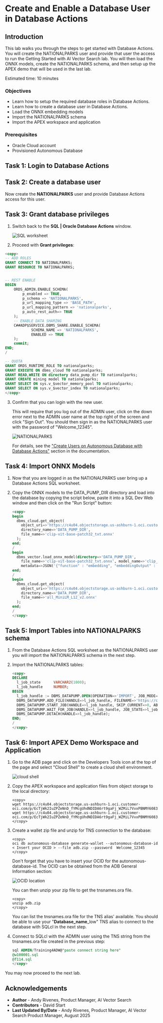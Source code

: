 # Create and Enable a Database User in Database Actions

## Introduction

This lab walks you through the steps to get started with Database Actions. You will create the NATIONALPARKS user and provide that user the access to run the Getting Started with AI Vector Search lab. You will then load the ONNX models, create the NATIONALPARKS schema, and then setup up the APEX demo that will be used in the last lab.

Estimated time: 10 minutes

### Objectives

- Learn how to setup the required database roles in Database Actions.
- Learn how to create a database user in Database Actions.
- Load the ONNX embedding models
- Import the NATIONALPARKS schema
- Import the APEX workspace and application

### Prerequisites

- Oracle Cloud account
- Provisioned Autonomous Database

## Task 1: Login to Database Actions

[](include:adb-connect-with-sql-worksheet-body.md)

## Task 2: Create a database user

Now create the **NATIONALPARKS** user and provide Database Actions access for this user.

[](include:adb-create-user.md)

## Task 3: Grant database privileges

1. Switch back to the **SQL | Oracle Database Actions** window.

    ![SQL worksheet](images/SQL-worksheet.png)

2. Proceed with **Grant privileges**:

```sql
<copy>
-- ADD ROLES
GRANT CONNECT TO NATIONALPARKS;
GRANT RESOURCE TO NATIONALPARKS;


-- REST ENABLE
BEGIN
    ORDS_ADMIN.ENABLE_SCHEMA(
        p_enabled => TRUE,
        p_schema => 'NATIONALPARKS',
        p_url_mapping_type => 'BASE_PATH',
        p_url_mapping_pattern => 'nationalparks',
        p_auto_rest_auth=> TRUE
    );
    -- ENABLE DATA SHARING
    C##ADP$SERVICE.DBMS_SHARE.ENABLE_SCHEMA(
            SCHEMA_NAME => 'NATIONALPARKS',
            ENABLED => TRUE
    );
    commit;
END;
/

-- QUOTA
GRANT ORDS_RUNTIME_ROLE TO nationalparks;
GRANT EXECUTE ON dbms_cloud TO nationalparks;
GRANT READ,WRITE ON directory data_pump_dir TO nationalparks;
GRANT CREATE mining model TO nationalparks;
GRANT SELECT ON sys.v_$vector_memory_pool TO nationalparks;
GRANT SELECT ON sys.v_$vector_index TO nationalparks;
</copy>
```

3. Confirm that you can login with the new user.

    This will require that you log out of the ADMIN user, click on the down error next to the ADMIN user name at the top right of the screen and click "Sign Out". You should then sign in as the NATIONALPARKS user with the password of "Welcome_12345".

    ![NATIONALPARKS](images/nationalparks_login.png)

    For details, see the ["Create Users on Autonomous Database with Database Actions"](https://docs.oracle.com/en/cloud/paas/autonomous-database/serverless/adbsb/manage-users-create.html#GUID-DD0D847B-0283-47F5-9EF3-D8252084F0C1) section in the documentation.

## Task 4: Import ONNX Models

1. Now that you are logged in as the NATIONALPARKS user bring up a Database Actions SQL worksheet.

2. Copy the ONNX models to the DATA\_PUMP\_DIR directory and load into the database by copying the script below, paste it into a SQL Dev Web window and then click on the "Run Script" button:

    ```sql
    <copy>
    begin
      dbms_cloud.get_object(
        object_uri=>'https://c4u04.objectstorage.us-ashburn-1.oci.customer-oci.com/p/EcTjWk2IuZPZeNnD_fYMcgUhdNDIDA6rt9gaFj_WZMiL7VvxPBNMY60837hu5hga/n/c4u04/b/livelabsfiles/o/labfiles/clip-vit-base-patch32_txt.onnx',
        directory_name=>'DATA_PUMP_DIR',
        file_name=>'clip-vit-base-patch32_txt.onnx'
      );
    end;
    /
    begin
      dbms_vector.load_onnx_model(directory=>'DATA_PUMP_DIR', 
        file_name=>'clip-vit-base-patch32_txt.onnx', model_name=>'clip_vit_txt',
        metadata=>JSON('{"function" : "embedding", "embeddingOutput" : "embedding" , "input": {"input": ["DATA"]}}'));
    end;
    /
    begin
      dbms_cloud.get_object(
        object_uri=>'https://c4u04.objectstorage.us-ashburn-1.oci.customer-oci.com/p/EcTjWk2IuZPZeNnD_fYMcgUhdNDIDA6rt9gaFj_WZMiL7VvxPBNMY60837hu5hga/n/c4u04/b/livelabsfiles/o/labfiles/all_MiniLM_L12_v2.onnx',
        directory_name=>'DATA_PUMP_DIR',
        file_name=>'all_MiniLM_L12_v2.onnx'
      );
    end;
    /
    </copy>
    ```

## Task 5: Import Tables into NATIONALPARKS schema

1. From the Database Actions SQL worksheet as the NATIONALPARKS user you will import the NATIONALPARKS schema in the next step.

2. Import the NATIONALPARKS tables:

    ```sql
    <copy>
    DECLARE
      l_job_state      VARCHAR2(1000);
      l_job_handle     NUMBER;
    BEGIN
      l_job_handle := DBMS_DATAPUMP.OPEN(OPERATION=>'IMPORT', JOB_MODE=>'FULL', JOB_NAME=>'TEST_DP_1', VERSION => 'LATEST');
      DBMS_DATAPUMP.ADD_FILE(HANDLE=>l_job_handle, FILENAME=>'https://c4u04.objectstorage.us-ashburn-1.oci.customer-oci.com/p/EcTjWk2IuZPZeNnD_fYMcgUhdNDIDA6rt9gaFj_WZMiL7VvxPBNMY60837hu5hga/n/c4u04/b/livelabsfiles/o/labfiles/natparks.dmp', DIRECTORY=>'DATA_PUMP_DIR');
      DBMS_DATAPUMP.START_JOB(HANDLE=>l_job_handle, SKIP_CURRENT=>0, ABORT_STEP=>0);
      DBMS_DATAPUMP.WAIT_FOR_JOB(HANDLE=>l_job_handle, JOB_STATE=>l_job_state);
      DBMS_DATAPUMP.DETACH(HANDLE=>l_job_handle);
    END;
    /
    </copy>
    ```

## Task 6: Import APEX Demo Workspace and Application

1. Go to the ADB page and click on the Developers Tools icon at the top of the page and select "Cloud Shell" to create a cloud shell environment.

    ![cloud shell](images/cloud_shell_selection.png)

2. Copy the APEX workspace and application files from object storage to the local directory:

    ```
    <copy>
    wget https://c4u04.objectstorage.us-ashburn-1.oci.customer-oci.com/p/EcTjWk2IuZPZeNnD_fYMcgUhdNDIDA6rt9gaFj_WZMiL7VvxPBNMY60837hu5hga/n/c4u04/b/livelabsfiles/o/labfiles/w100001.sql
    wget https://c4u04.objectstorage.us-ashburn-1.oci.customer-oci.com/p/EcTjWk2IuZPZeNnD_fYMcgUhdNDIDA6rt9gaFj_WZMiL7VvxPBNMY60837hu5hga/n/c4u04/b/livelabsfiles/o/labfiles/f114.sql
    </copy>
    ```

3. Create a wallet zip file and unzip for TNS connection to the database:

    ```
    <copy>
    oci db autonomous-database generate-wallet --autonomous-database-id < Insert your OCID > --file adb.zip --password  Welcome_12345
    </copy>
    ```

    Don't forget that you have to insert your OCID for the autonomous-database-id.
    The OCID can be obtained from the ADB General Information section:

    ![OCID location](images/ADB_OCID_location.png)

    You can then unzip your zip file to get the tnsnames.ora file.

    ```
    <copy>
    unzip adb.zip
    </copy>
    ```

    You can list the tnsnames.ora file for the TNS alias' available. You should be able to use your "**Database\_name**\_low" TNS alias to connect to the database with SQLcl in the next step.

4. Connect to SQLcl with the ADMIN user using the TNS string from the tnsnames.ora file created in the previous step:

    ```sql
    sql ADMIN/Training4ADW@"paste connect string here"
    @w100001.sql
    @f114.sql
    </copy>
    ```

You may now proceed to the next lab.

## Acknowledgements

- **Author** - Andy Rivenes, Product Manager, AI Vector Search
- **Contributors** - David Start
- **Last Updated By/Date** - Andy Rivenes, Product Manager, AI Vector Search Product Manager, August 2025
